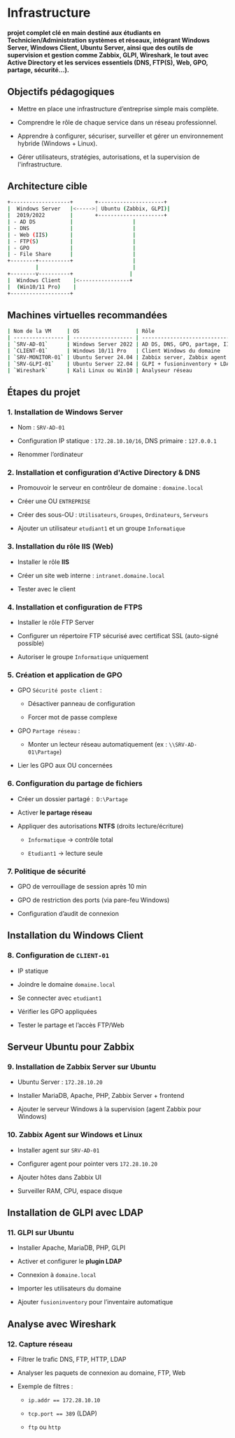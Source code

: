 # Infrastructure

#### projet complet clé en main destiné aux étudiants en Technicien/Administration systèmes et réseaux, intégrant Windows Server, Windows Client, Ubuntu Server, ainsi que des outils de supervision et gestion comme Zabbix, GLPI, Wireshark, le tout avec Active Directory et les services essentiels (DNS, FTP(S), Web, GPO, partage, sécurité…).

## Objectifs pédagogiques

- Mettre en place une infrastructure d’entreprise simple mais complète.

- Comprendre le rôle de chaque service dans un réseau professionnel.

- Apprendre à configurer, sécuriser, surveiller et gérer un environnement hybride (Windows + Linux).

- Gérer utilisateurs, stratégies, autorisations, et la supervision de l'infrastructure.

## Architecture cible

```sh
+-------------------+       +---------------------+
|  Windows Server   |<----->| Ubuntu (Zabbix, GLPI)|
|  2019/2022        |       +---------------------+
| - AD DS           |                   |
| - DNS             |                   |
| - Web (IIS)       |                   |
| - FTP(S)          |                   |
| - GPO             |                   |
| - File Share      |                   |
+--------+----------+                   |
         |                              |
+--------v----------+                  |
|  Windows Client    |<----------------+
|  (Win10/11 Pro)    |
+-------------------+
```

## Machines virtuelles recommandées

```sh
| Nom de la VM     | OS                  | Rôle                                  |
| ---------------- | ------------------- | ------------------------------------- |
| `SRV-AD-01`      | Windows Server 2022 | AD DS, DNS, GPO, partage, IIS, FTP(S) |
| `CLIENT-01`      | Windows 10/11 Pro   | Client Windows du domaine             |
| `SRV-MONITOR-01` | Ubuntu Server 24.04 | Zabbix server, Zabbix agent           |
| `SRV-GLPI-01`    | Ubuntu Server 22.04 | GLPI + fusioninventory + LDAP         |
| `Wireshark`      | Kali Linux ou Win10 | Analyseur réseau                      |
```

## Étapes du projet

### 1. Installation de Windows Server

- Nom : `SRV-AD-01`

- Configuration IP statique : `172.28.10.10/16`, DNS primaire : `127.0.0.1`

- Renommer l’ordinateur

### 2. Installation et configuration d'Active Directory & DNS

- Promouvoir le serveur en contrôleur de domaine : `domaine.local`

- Créer une OU `ENTREPRISE`

- Créer des sous-OU : `Utilisateurs`, `Groupes`, `Ordinateurs`, `Serveurs`

- Ajouter un utilisateur `etudiant1` et un groupe `Informatique`

### 3. Installation du rôle IIS (Web)

- Installer le rôle **IIS**

- Créer un site web interne : `intranet.domaine.local`

- Tester avec le client

### 4. Installation et configuration de FTPS

- Installer le rôle FTP Server

- Configurer un répertoire FTP sécurisé avec certificat SSL (auto-signé possible)

- Autoriser le groupe `Informatique` uniquement

### 5. Création et application de GPO

- GPO `Sécurité poste client` :

  - Désactiver panneau de configuration

  - Forcer mot de passe complexe

- GPO `Partage réseau` :

  - Monter un lecteur réseau automatiquement (ex : `\\SRV-AD-01\Partage`)

- Lier les GPO aux OU concernées

### 6. Configuration du partage de fichiers

- Créer un dossier partagé :` D:\Partage`

- Activer **le partage réseau**

- Appliquer des autorisations **NTFS** (droits lecture/écriture)

  - `Informatique` → contrôle total

  - `Etudiant1` → lecture seule

### 7. Politique de sécurité

- GPO de verrouillage de session après 10 min

- GPO de restriction des ports (via pare-feu Windows)

- Configuration d’audit de connexion

## Installation du Windows Client

### 8. Configuration de `CLIENT-01`

- IP statique

- Joindre le domaine `domaine.local`

- Se connecter avec `etudiant1`

- Vérifier les GPO appliquées

- Tester le partage et l’accès FTP/Web

## Serveur Ubuntu pour Zabbix

### 9. Installation de Zabbix Server sur Ubuntu

- Ubuntu Server : `172.28.10.20`

- Installer MariaDB, Apache, PHP, Zabbix Server + frontend

- Ajouter le serveur Windows à la supervision (agent Zabbix pour Windows)

### 10. Zabbix Agent sur Windows et Linux

- Installer agent sur `SRV-AD-01`

- Configurer agent pour pointer vers `172.28.10.20`

- Ajouter hôtes dans Zabbix UI

- Surveiller RAM, CPU, espace disque

## Installation de GLPI avec LDAP

### 11. GLPI sur Ubuntu

- Installer Apache, MariaDB, PHP, GLPI

- Activer et configurer le **plugin LDAP**

- Connexion à `domaine.local`

- Importer les utilisateurs du domaine

- Ajouter `fusioninventory` pour l’inventaire automatique

## Analyse avec Wireshark

### 12. Capture réseau

- Filtrer le trafic DNS, FTP, HTTP, LDAP

- Analyser les paquets de connexion au domaine, FTP, Web

- Exemple de filtres :

  - `ip.addr == 172.28.10.10`

  - `tcp.port == 389` (LDAP)

  - `ftp` ou `http`
